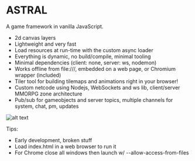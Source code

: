 # ASTRAL

A game framework in vanilla JavaScript.

- 2d canvas layers
- Lightweight and very fast
- Load resources at run-time with the custom async loader
- Everything is dynamic, no build/compile, minimal tooling
- Minimal dependencies (client: none, server: ws, nodemon)
- Works offline from file:///, embedded on a web page, or Chromium wrapper (included)
- Tiler tool for building tilemaps and animations right in your browser!
- Custom netcode using Nodejs, WebSockets and ws lib, client/server MMORPG zone architecture
- Pub/sub for gameobjects and server topics, multiple channels for system, chat, pm, updates

![alt text](https://upload.wikimedia.org/wikipedia/commons/thumb/1/1c/The_Astral_Sleep_-_by_Jeroen_van_Valkenburg.PNG/300px-The_Astral_Sleep_-_by_Jeroen_van_Valkenburg.PNG)

Tips:

- Early development, broken stuff
- Load index.html in a web browser to run it
- For Chrome close all windows then launch w/ --allow-access-from-files
